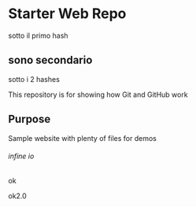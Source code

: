 # Starter Web Repo
sotto il primo hash
## sono secondario
sotto i 2 hashes 

This repository is for showing how Git and GitHub work

## Purpose

Sample website with plenty of files for demos

###### infine io

ok

ok2.0